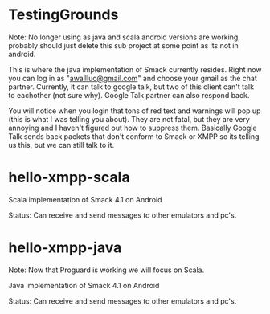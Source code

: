 # TestingGrounds

Note: No longer using as java and scala android versions are working, probably should just delete this sub project at some point as its not in android.

This is where the java implementation of Smack currently resides. Right now you can log in as "awallluc@gmail.com" and choose your gmail as the chat partner. Currently, it can talk to google talk, but two of this client can't talk to eachother (not sure why). Google Talk partner can also respond back. 

You will notice when you login that tons of red text and warnings will pop up (this is what I was telling you about). They are not fatal, but they are very annoying and I haven't figured out how to suppress them. Basically Google Talk sends back packets that don't conform to Smack or XMPP so its telling us this, but we can still talk to it. 

# hello-xmpp-scala 

Scala implementation of Smack 4.1 on Android

Status: Can receive and send messages to other emulators and pc's.

# hello-xmpp-java

Note: Now that Proguard is working we will focus on Scala.

Java implementation of Smack 4.1 on Android

Status: Can receive and send messages to other emulators and pc's.

